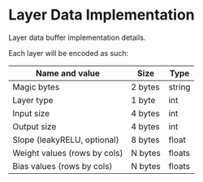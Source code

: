 # Layer Data Implementation

Layer data buffer implementation details.

Each layer will be encoded as such:

| Name and value               | Size    | Type   |
| ---------------------------- | ------- | ------ |
| Magic bytes                  | 2 bytes | string | 
| Layer type                   | 1 byte  | int    |
| Input size                   | 4 bytes | int    |
| Output size                  | 4 bytes | int    |
| Slope (leakyRELU, optional)  | 8 bytes | float  |
| Weight values (rows by cols) | N bytes | floats |
| Bias values (rows by cols)   | N bytes | floats |

